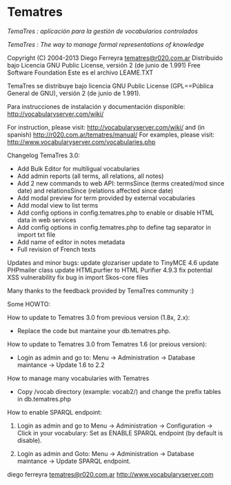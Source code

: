 # Tematres

*TemaTres : aplicación para la gestión de vocabularios controlados*

*TemaTres : The way to manage formal representations of knowledge*

Copyright (C) 2004-2013 Diego Ferreyra tematres@r020.com.ar
Distribuido bajo Licencia GNU Public License, versión 2 (de junio de 1.991) Free Software Foundation
Este es el archivo LEAME.TXT

TemaTres se distribuye bajo licencia GNU Public License (GPL==Pública General de GNU), versión 2 (de junio de 1.991).

Para instrucciones de instalación y documentación disponible: http://vocabularyserver.com/wiki/

For instruction, please visit: http://vocabularyserver.com/wiki/ and (in spanish) http://r020.com.ar/tematres/manual/
For examples, please visit: http://www.vocabularyserver.com/vocabularies.php

Changelog TemaTres 3.0:
- Add Bulk Editor for multiligual vocabularies
- Add admin reports (all terms, all relations, all notes)
- Add 2 new commands to web API: termsSince (terms created/mod since date) and relationsSince (relations affected since date)
- Add modal preview for term provided by external vocabularies
- Add modal view to list terms
- Add config options in config.tematres.php to enable or disable HTML data in web services
- Add config options in config.tematres.php to define tag separator in import txt file
- Add name of editor in notes metadata
- Full revision of French texts

Updates and minor bugs:
    update glozariser
    update to TinyMCE 4.6
    update PHPmailer class
    update HTMLpurfier to HTML Purifier 4.9.3
    fix potential XSS vulnerability
    fix bug in import Skos-core files
    

Many thanks to the feedback provided by TemaTres community :)

Some HOWTO:

How to update to Tematres 3.0 from previous version (1.8x, 2.x):
- Replace the code but mantaine your db.tematres.php.

How to update to Tematres 3.0 from Tematres 1.6 (or preious version):
- Login as admin and go to: Menu -> Administration -> Database maintance -> Update 1.6 to 2.2

How to manage many vocabularies with Tematres
- Copy /vocab directory (example: vocab2/) and change the prefix tables in db.tematres.php

How to enable SPARQL endpoint:
1) Login as admin and go to Menu -> Administration -> Configuration -> Click in your vocabulary: Set as ENABLE SPARQL endpoint (by default is disable).

2) Login as admin and Goto: Menu -> Administration -> Database maintance -> Update SPARQL endpoint.


diego ferreyra
tematres@r020.com.ar
http://www.vocabularyserver.com

